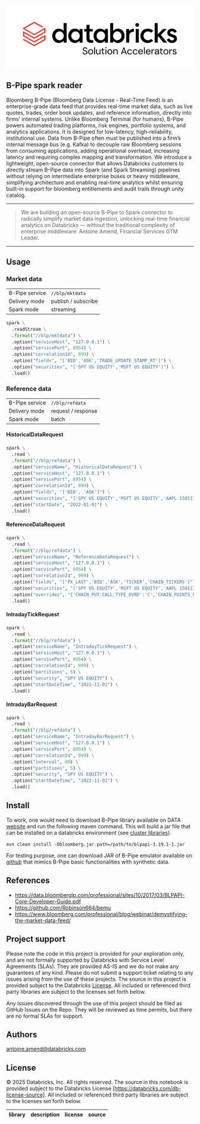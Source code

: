 <img src=https://raw.githubusercontent.com/databricks-industry-solutions/.github/main/profile/solacc_logo.png width="600px">

## B-Pipe spark reader

Bloomberg B-Pipe (Bloomberg Data License - Real-Time Feed) is an enterprise-grade data feed that provides real-time market data, such as live quotes, trades, order book updates, and reference information, directly into firms’ internal systems. Unlike Bloomberg Terminal (for humans), B-Pipe powers automated trading platforms, risk engines, portfolio systems, and analytics applications. It is designed for low-latency, high-reliability, institutional use.
Data from B-Pipe often must be published into a firm’s internal message bus (e.g. Kafka) to decouple raw Bloomberg sessions from consuming applications, adding operational overhead, increasing latency and requiring complex mapping and transformation.
We introduce a lightweight, open-source connector that allows Databricks customers to directly stream B-Pipe data into Spark (and Spark Streaming) pipelines without relying on intermediate enterprise buses or heavy middleware, simplifying architecture and enabling real-time analytics whilst ensuring built-in support for bloomberg entitlements and audit trails through unity catalog.

___
> We are building an open-source B-Pipe to Spark connector to radically simplify market data ingestion, unlocking real-time financial analytics on Databricks — without the traditional complexity of enterprise middleware. Antoine Amend, Financial Services GTM Leader.
___

## Usage

### Market data

|                |  |
|----------------| ----------- |
| B-Pipe service | `//blp/mktdata` |
| Delivery mode      | publish / subscribe |
| Spark mode      | streaming |

```python
spark \
  .readStream \
  .format("//blp/mktdata") \
  .option("serviceHost", "127.0.0.1") \
  .option("servicePort", 8954) \
  .option("correlationId", 999) \
  .option("fields", "['BID','ASK','TRADE_UPDATE_STAMP_RT']") \
  .option("securities", "['SPY US EQUITY','MSFT US EQUITY']") \
  .load()
```

### Reference data

|                |  |
|----------------| ----------- |
| B-Pipe service | `//blp/refdata` |
| Delivery mode      | request / response |
| Spark mode      | batch |

#### HistoricalDataRequest

```python
spark \
  .read \
  .format("//blp/refdata") \
  .option("serviceName", "HistoricalDataRequest") \
  .option("serviceHost", "127.0.0.1") \
  .option("servicePort", 8954) \
  .option("correlationId", 999) \
  .option("fields", "['BID', 'ASK']") \
  .option("securities", "['SPY US EQUITY','MSFT US EQUITY','AAPL 150117C00600000 EQUITY']") \
  .option("startDate", "2022-01-01") \
  .load()
```

#### ReferenceDataRequest

```python
spark \
  .read \
  .format("//blp/refdata") \
  .option("serviceName", "ReferenceDataRequest") \
  .option("serviceHost", "127.0.0.1") \
  .option("servicePort", 8954) \
  .option("correlationId", 999) \
  .option("fields", "['PX_LAST','BID','ASK','TICKER','CHAIN_TICKERS']") \
  .option("securities", "['SPY US EQUITY','MSFT US EQUITY','AAPL 150117C00600000 EQUITY']") \
  .option("overrides", "{'CHAIN_PUT_CALL_TYPE_OVRD':'C','CHAIN_POINTS_OVRD':'4','CHAIN_EXP_DT_OVRD':'20141220'}") \
  .load()
```

#### IntradayTickRequest

```python
spark \
  .read \
  .format("//blp/refdata") \
  .option("serviceName", "IntradayTickRequest") \
  .option("serviceHost", "127.0.0.1") \
  .option("servicePort", 8954) \
  .option("correlationId", 999) \
  .option("partitions", 5) \
  .option("security", "SPY US EQUITY") \
  .option("startDateTime", "2022-11-01") \
  .load()
```

#### IntradayBarRequest

```python
spark \
  .read \
  .format("//blp/refdata") \
  .option("serviceName", "IntradayBarRequest") \
  .option("serviceHost", "127.0.0.1") \
  .option("servicePort", 8954) \
  .option("correlationId", 999) \
  .option("interval", 60) \
  .option("partitions", 5) \
  .option("security", "SPY US EQUITY") \
  .option("startDateTime", "2022-11-01") \
  .load()
```

## Install

To work, one would need to download B-Pipe library available on DATA<GO> [website](https://data.bloomberg.com/) and run the following maven command.
This will build a jar file that can be installed on a databricks environment (see [cluster libraries](https://docs.databricks.com/aws/en/libraries/cluster-libraries)).

```shell
mvn clean install -Dbloomberg.jar.path=/path/to/blpapi-3.19.1-1.jar
```

For testing purpose, one can download JAR of B-Pipe emulator available on [github](https://github.com/Robinson664/bemu) that mimics B-Pipe basic functionalities with synthetic data.

## References

- https://data.bloomberglp.com/professional/sites/10/2017/03/BLPAPI-Core-Developer-Guide.pdf
- https://github.com/Robinson664/bemu
- https://www.bloomberg.com/professional/blog/webinar/demystifying-the-market-data-feed/


## Project support 

Please note the code in this project is provided for your exploration only, and are not formally supported by Databricks with Service Level Agreements (SLAs). They are provided AS-IS and we do not make any guarantees of any kind. Please do not submit a support ticket relating to any issues arising from the use of these projects. The source in this project is provided subject to the Databricks [License](./LICENSE.md). All included or referenced third party libraries are subject to the licenses set forth below.

Any issues discovered through the use of this project should be filed as GitHub Issues on the Repo. They will be reviewed as time permits, but there are no formal SLAs for support. 

## Authors
<antoine.amend@databricks.com>

## License

&copy; 2025 Databricks, Inc. All rights reserved. The source in this notebook is provided subject to the Databricks License [https://databricks.com/db-license-source].  All included or referenced third party libraries are subject to the licenses set forth below.

| library                                | description             | license    | source                                              |
|----------------------------------------|-------------------------|------------|-----------------------------------------------------|
